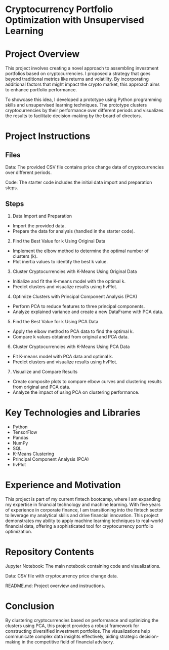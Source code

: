 # Cryptocurrency Portfolio Optimization with Unsupervised Learning

# Project Overview
This project involves creating a novel approach to assembling investment portfolios based on cryptocurrencies. I proposed a strategy that goes beyond traditional metrics like returns and volatility. By incorporating additional factors that might impact the crypto market, this approach aims to enhance portfolio performance.

To showcase this idea, I developed a prototype using Python programming skills and unsupervised learning techniques. The prototype clusters cryptocurrencies by their performance over different periods and visualizes the results to facilitate decision-making by the board of directors.

# Project Instructions
## Files
Data: The provided CSV file contains price change data of cryptocurrencies over different periods.

Code: The starter code includes the initial data import and preparation steps.


## Steps
1. Data Import and Preparation
* Import the provided data.
* Prepare the data for analysis (handled in the starter code).


2. Find the Best Value for k Using Original Data
* Implement the elbow method to determine the optimal number of clusters (k).
* Plot inertia values to identify the best k value.

3. Cluster Cryptocurrencies with K-Means Using Original Data
* Initialize and fit the K-means model with the optimal k.
* Predict clusters and visualize results using hvPlot.

4. Optimize Clusters with Principal Component Analysis (PCA)
* Perform PCA to reduce features to three principal components.
* Analyze explained variance and create a new DataFrame with PCA data.
  
5. Find the Best Value for k Using PCA Data
* Apply the elbow method to PCA data to find the optimal k.
* Compare k values obtained from original and PCA data.

6. Cluster Cryptocurrencies with K-Means Using PCA Data
* Fit K-means model with PCA data and optimal k.
* Predict clusters and visualize results using hvPlot.
  
7. Visualize and Compare Results
* Create composite plots to compare elbow curves and clustering results from original and PCA data.
* Analyze the impact of using PCA on clustering performance.

# Key Technologies and Libraries
* Python
* TensorFlow
* Pandas
* NumPy
* SQL
* K-Means Clustering
* Principal Component Analysis (PCA)
* hvPlot
  
# Experience and Motivation
This project is part of my current fintech bootcamp, where I am expanding my expertise in financial technology and machine learning. With five years of experience in corporate finance, I am transitioning into the fintech sector to leverage my analytical skills and drive financial innovation. This project demonstrates my ability to apply machine learning techniques to real-world financial data, offering a sophisticated tool for cryptocurrency portfolio optimization.

# Repository Contents
Jupyter Notebook: The main notebook containing code and visualizations.

Data: CSV file with cryptocurrency price change data.

README.md: Project overview and instructions.

# Conclusion
By clustering cryptocurrencies based on performance and optimizing the clusters using PCA, this project provides a robust framework for constructing diversified investment portfolios. The visualizations help communicate complex data insights effectively, aiding strategic decision-making in the competitive field of financial advisory.
